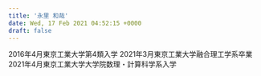 ```yaml
---
title: '永里 和哉'
date: Wed, 17 Feb 2021 04:52:15 +0000
draft: false
---
```


2016年4月東京工業大学第4類入学 2021年3月東京工業大学融合理工学系卒業 2021年4月東京工業大学大学院数理・計算科学系入学